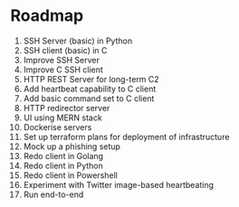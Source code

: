 # Roadmap

 1. SSH Server (basic) in Python
 2. SSH client (basic) in C
 3. Improve SSH Server
 4. Improve C SSH client
 5. HTTP REST Server for long-term C2
 6. Add heartbeat capability to C client
 7. Add basic command set to C client
 8. HTTP redirector server
 9. UI using MERN stack
 10. Dockerise servers
 11. Set up terraform plans for deployment of infrastructure
 12. Mock up a phishing setup
 13. Redo client in Golang
 14. Redo client in Python
 15. Redo client in Powershell
 16. Experiment with Twitter image-based heartbeating
 17. Run end-to-end
